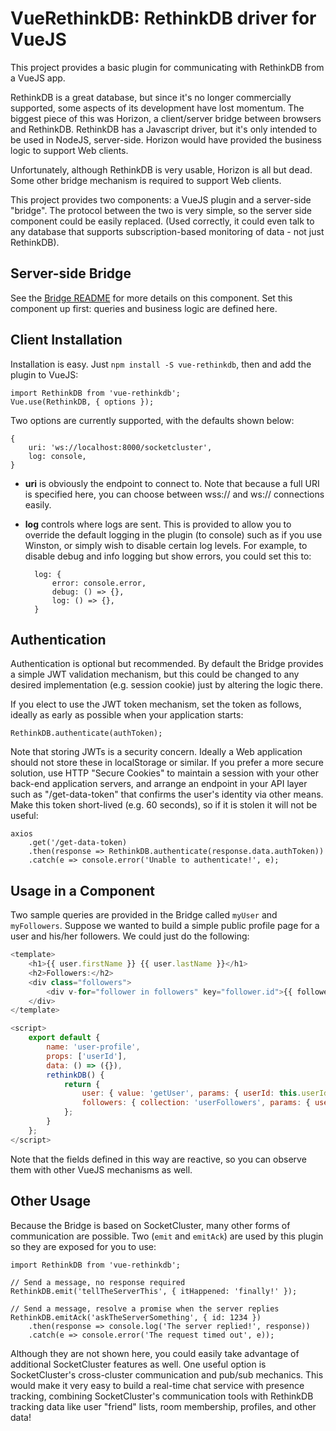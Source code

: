 # VueRethinkDB: RethinkDB driver for VueJS

This project provides a basic plugin for communicating with RethinkDB from a VueJS app.

RethinkDB is a great database, but since it's no longer commercially supported, some aspects of its development have
lost momentum. The biggest piece of this was Horizon, a client/server bridge between browsers and RethinkDB. RethinkDB
has a Javascript driver, but it's only intended to be used in NodeJS, server-side. Horizon would have provided the
business logic to support Web clients.

Unfortunately, although RethinkDB is very usable, Horizon is all but dead. Some other bridge mechanism is required to
support Web clients.

This project provides two components: a VueJS plugin and a server-side "bridge". The protocol between the two is very
simple, so the server side component could be easily replaced. (Used correctly, it could even talk to any database that
supports subscription-based monitoring of data - not just RethinkDB).

## Server-side Bridge

See the [Bridge README](bridge/README.md) for more details on this component. Set this component up first: queries and
business logic are defined here.

## Client Installation

Installation is easy. Just `npm install -S vue-rethinkdb`, then and add the plugin to VueJS:

    import RethinkDB from 'vue-rethinkdb';
    Vue.use(RethinkDB, { options });

Two options are currently supported, with the defaults shown below:

    {
        uri: 'ws://localhost:8000/socketcluster',
        log: console,
    }

- **uri** is obviously the endpoint to connect to. Note that because a full URI is specified here, you can choose
  between wss:// and ws:// connections easily.
- **log** controls where logs are sent. This is provided to allow you to override the default logging in the plugin (to
  console) such as if you use Winston, or simply wish to disable certain log levels. For example, to disable debug and
  info logging but show errors, you could set this to:

        log: {
            error: console.error,
            debug: () => {},
            log: () => {},
        }

## Authentication

Authentication is optional but recommended. By default the Bridge provides a simple JWT validation mechanism, but this
could be changed to any desired implementation (e.g. session cookie) just by altering the logic there.

If you elect to use the JWT token mechanism, set the token as follows, ideally as early as possible when your
application starts:

    RethinkDB.authenticate(authToken);

Note that storing JWTs is a security concern. Ideally a Web application should not store these in localStorage or
similar. If you prefer a more secure solution, use HTTP "Secure Cookies" to maintain a session with your other
back-end application servers, and arrange an endpoint in your API layer such as "/get-data-token" that confirms the
user's identity via other means. Make this token short-lived (e.g. 60 seconds), so if it is stolen it will not be
useful:

    axios
        .get('/get-data-token)
        .then(response => RethinkDB.authenticate(response.data.authToken))
        .catch(e => console.error('Unable to authenticate!', e);

## Usage in a Component

Two sample queries are provided in the Bridge called `myUser` and `myFollowers`. Suppose we wanted to build a simple
public profile page for a user and his/her followers. We could just do the following:

```js
<template>
    <h1>{{ user.firstName }} {{ user.lastName }}</h1>
    <h2>Followers:</h2>
    <div class="followers">
        <div v-for="follower in followers" key="follower.id">{{ follower.firstName }} {{ follower.lastName }}</span>
    </div>
</template>

<script>
    export default {
        name: 'user-profile',
        props: ['userId'],
        data: () => ({}),
        rethinkDB() {
            return {
                user: { value: 'getUser', params: { userId: this.userId } },
                followers: { collection: 'userFollowers', params: { userId: this.userId } },
            };
        }
    };
</script>
```

Note that the fields defined in this way are reactive, so you can observe them with other VueJS mechanisms as well.

## Other Usage

Because the Bridge is based on SocketCluster, many other forms of communication are possible. Two (`emit` and `emitAck`)
are used by this plugin so they are exposed for you to use:

    import RethinkDB from 'vue-rethinkdb';

    // Send a message, no response required
    RethinkDB.emit('tellTheServerThis', { itHappened: 'finally!' });

    // Send a message, resolve a promise when the server replies
    RethinkDB.emitAck('askTheServerSomething', { id: 1234 })
        .then(response => console.log('The server replied!', response))
        .catch(e => console.error('The request timed out', e));

Although they are not shown here, you could easily take advantage of additional SocketCluster features as well. One
useful option is SocketCluster's cross-cluster communication and pub/sub mechanics. This would make it very easy to
build a real-time chat service with presence tracking, combining SocketCluster's communication tools with RethinkDB
tracking data like user "friend" lists, room membership, profiles, and other data!
